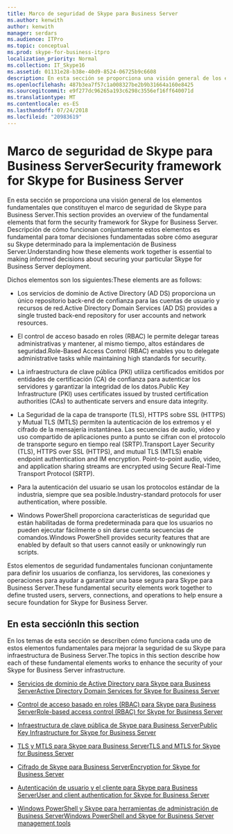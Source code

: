 ```yaml
---
title: Marco de seguridad de Skype para Business Server
ms.author: kenwith
author: kenwith
manager: serdars
ms.audience: ITPro
ms.topic: conceptual
ms.prod: skype-for-business-itpro
localization_priority: Normal
ms.collection: IT_Skype16
ms.assetid: 01131e28-b38e-40d9-8524-06725b9c6608
description: En esta sección se proporciona una visión general de los elementos fundamentales que constituyen el marco de seguridad de Skype para Business Server. Descripción de cómo funcionan conjuntamente estos elementos es fundamental para tomar decisiones fundamentadas sobre cómo asegurar su Skype determinado para la implementación de Business Server.
ms.openlocfilehash: 487b3ea7f57c1a008327be2b9b31664a160e8425
ms.sourcegitcommit: e9f277dc96265a193c6298c3556ef16ff640071d
ms.translationtype: MT
ms.contentlocale: es-ES
ms.lasthandoff: 07/24/2018
ms.locfileid: "20983619"
---
```

# <a name="security-framework-for-skype-for-business-server"></a><span data-ttu-id="174a7-104">Marco de seguridad de Skype para Business Server</span><span class="sxs-lookup"><span data-stu-id="174a7-104">Security framework for Skype for Business Server</span></span>
 
<span data-ttu-id="174a7-105">En esta sección se proporciona una visión general de los elementos fundamentales que constituyen el marco de seguridad de Skype para Business Server.</span><span class="sxs-lookup"><span data-stu-id="174a7-105">This section provides an overview of the fundamental elements that form the security framework for Skype for Business Server.</span></span> <span data-ttu-id="174a7-106">Descripción de cómo funcionan conjuntamente estos elementos es fundamental para tomar decisiones fundamentadas sobre cómo asegurar su Skype determinado para la implementación de Business Server.</span><span class="sxs-lookup"><span data-stu-id="174a7-106">Understanding how these elements work together is essential to making informed decisions about securing your particular Skype for Business Server deployment.</span></span>
  
<span data-ttu-id="174a7-107">Dichos elementos son los siguientes:</span><span class="sxs-lookup"><span data-stu-id="174a7-107">These elements are as follows:</span></span>
  
- <span data-ttu-id="174a7-108">Los servicios de dominio de Active Directory (AD DS) proporciona un único repositorio back-end de confianza para las cuentas de usuario y recursos de red.</span><span class="sxs-lookup"><span data-stu-id="174a7-108">Active Directory Domain Services (AD DS) provides a single trusted back-end repository for user accounts and network resources.</span></span>
    
- <span data-ttu-id="174a7-109">El control de acceso basado en roles (RBAC) le permite delegar tareas administrativas y mantener, al mismo tiempo, altos estándares de seguridad.</span><span class="sxs-lookup"><span data-stu-id="174a7-109">Role-Based Access Control (RBAC) enables you to delegate administrative tasks while maintaining high standards for security.</span></span>
    
- <span data-ttu-id="174a7-110">La infraestructura de clave pública (PKI) utiliza certificados emitidos por entidades de certificación (CA) de confianza para autenticar los servidores y garantizar la integridad de los datos.</span><span class="sxs-lookup"><span data-stu-id="174a7-110">Public Key Infrastructure (PKI) uses certificates issued by trusted certification authorities (CAs) to authenticate servers and ensure data integrity.</span></span>
    
- <span data-ttu-id="174a7-p103">La Seguridad de la capa de transporte (TLS), HTTPS sobre SSL (HTTPS) y Mutual TLS (MTLS) permiten la autenticación de los extremos y el cifrado de la mensajería instantánea. Las secuencias de audio, vídeo y uso compartido de aplicaciones punto a punto se cifran con el protocolo de transporte seguro en tiempo real (SRTP).</span><span class="sxs-lookup"><span data-stu-id="174a7-p103">Transport Layer Security (TLS), HTTPS over SSL (HTTPS), and mutual TLS (MTLS) enable endpoint authentication and IM encryption. Point-to-point audio, video, and application sharing streams are encrypted using Secure Real-Time Transport Protocol (SRTP).</span></span>
    
- <span data-ttu-id="174a7-113">Para la autenticación del usuario se usan los protocolos estándar de la industria, siempre que sea posible.</span><span class="sxs-lookup"><span data-stu-id="174a7-113">Industry-standard protocols for user authentication, where possible.</span></span>
    
- <span data-ttu-id="174a7-114">Windows PowerShell proporciona características de seguridad que están habilitadas de forma predeterminada para que los usuarios no pueden ejecutar fácilmente o sin darse cuenta secuencias de comandos.</span><span class="sxs-lookup"><span data-stu-id="174a7-114">Windows PowerShell provides security features that are enabled by default so that users cannot easily or unknowingly run scripts.</span></span>
    
<span data-ttu-id="174a7-115">Estos elementos de seguridad fundamentales funcionan conjuntamente para definir los usuarios de confianza, los servidores, las conexiones y operaciones para ayudar a garantizar una base segura para Skype para Business Server.</span><span class="sxs-lookup"><span data-stu-id="174a7-115">These fundamental security elements work together to define trusted users, servers, connections, and operations to help ensure a secure foundation for Skype for Business Server.</span></span>
  
## <a name="in-this-section"></a><span data-ttu-id="174a7-116">En esta sección</span><span class="sxs-lookup"><span data-stu-id="174a7-116">In this section</span></span>

<span data-ttu-id="174a7-117">En los temas de esta sección se describen cómo funciona cada uno de estos elementos fundamentales para mejorar la seguridad de su Skype para infraestructura de Business Server.</span><span class="sxs-lookup"><span data-stu-id="174a7-117">The topics in this section describe how each of these fundamental elements works to enhance the security of your Skype for Business Server infrastructure.</span></span>
  
- [<span data-ttu-id="174a7-118">Servicios de dominio de Active Directory para Skype para Business Server</span><span class="sxs-lookup"><span data-stu-id="174a7-118">Active Directory Domain Services for Skype for Business Server</span></span>](active-directory-domain-services.md)
    
- [<span data-ttu-id="174a7-119">Control de acceso basado en roles (RBAC) para Skype para Business Server</span><span class="sxs-lookup"><span data-stu-id="174a7-119">Role-based access control (RBAC) for Skype for Business Server</span></span>](role-based-access-control-rbac.md)
    
- [<span data-ttu-id="174a7-120">Infraestructura de clave pública de Skype para Business Server</span><span class="sxs-lookup"><span data-stu-id="174a7-120">Public Key Infrastructure for Skype for Business Server</span></span>](public-key-infrastructure-for-skype.md)
    
- [<span data-ttu-id="174a7-121">TLS y MTLS para Skype para Business Server</span><span class="sxs-lookup"><span data-stu-id="174a7-121">TLS and MTLS for Skype for Business Server</span></span>](tls-and-mtls.md)
    
- [<span data-ttu-id="174a7-122">Cifrado de Skype para Business Server</span><span class="sxs-lookup"><span data-stu-id="174a7-122">Encryption for Skype for Business Server</span></span>](encryption.md)
    
- [<span data-ttu-id="174a7-123">Autenticación de usuario y el cliente para Skype para Business Server</span><span class="sxs-lookup"><span data-stu-id="174a7-123">User and client authentication for Skype for Business Server</span></span>](user-and-client-authentication.md)
    
- [<span data-ttu-id="174a7-124">Windows PowerShell y Skype para herramientas de administración de Business Server</span><span class="sxs-lookup"><span data-stu-id="174a7-124">Windows PowerShell and Skype for Business Server management tools</span></span>](management-tools.md)
    

